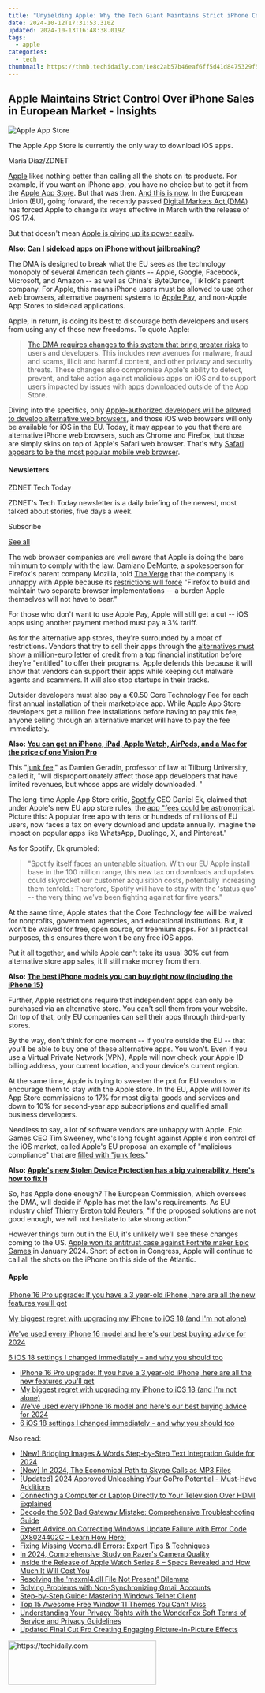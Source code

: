 ```yaml
---
title: "Unyielding Apple: Why the Tech Giant Maintains Strict iPhone Controls Across European Markets - Insights"
date: 2024-10-12T17:31:53.310Z
updated: 2024-10-13T16:48:38.019Z
tags:
  - apple
categories:
  - tech
thumbnail: https://thmb.techidaily.com/1e8c2ab57b46eaf6ff5d41d8475329f5a8c0f038b7f2487e0870591a0ece1b67.jpg
---
```


## Apple Maintains Strict Control Over iPhone Sales in European Market - Insights

![Apple App Store](https://www.zdnet.com/a/img/resize/0f5ddb94fc2312db2dd0e17e29580f4dfd3393a5/2024/01/25/8b4ab434-658d-46b1-8851-700a78153201/app-store.jpg?auto=webp&width=1280)

The Apple App Store is currently the only way to download iOS apps. 

Maria Diaz/ZDNET

[Apple](https://www.apple.com/) likes nothing better than calling all the shots on its products. For example, if you want an iPhone app, you have no choice but to get it from the [Apple App Store](https://www.apple.com/app-store/). But that was then. [And this is now](https://www.zdnet.com/article/apple-oks-sideloading-apps-in-the-eu-with-these-restrictions/). In the European Union (EU), going forward, the recently passed [Digital Markets Act (DMA)](https://commission.europa.eu/strategy-and-policy/priorities-2019-2024/europe-fit-digital-age/digital-markets-act-ensuring-fair-and-open-digital-markets%5Fen) has forced Apple to change its ways effective in March with the release of iOS 17.4\. 

But that doesn't mean [Apple is giving up its power easily](https://www.zdnet.com/article/sideloading-on-iphone-ok-but-apple-still-plans-to-charge-fees-and-review-apps/). 

**Also: [Can I sideload apps on iPhone without jailbreaking?](https://www.zdnet.com/article/can-i-sideload-apps-on-iphone-without-jailbreaking/)**

The DMA is designed to break what the EU sees as the technology monopoly of several American tech giants -- Apple, Google, Facebook, Microsoft, and Amazon -- as well as China's ByteDance, TikTok's parent company. For Apple, this means iPhone users must be allowed to use other web browsers, alternative payment systems to [Apple Pay](https://www.apple.com/apple-pay/), and non-Apple App Stores to sideload applications. 

Apple, in return, is doing its best to discourage both developers and users from using any of these new freedoms. To quote Apple: 

> [The DMA requires changes to this system that bring greater risks](https://developer.apple.com/support/dma-and-apps-in-the-eu/) to users and developers. This includes new avenues for malware, fraud and scams, illicit and harmful content, and other privacy and security threats. These changes also compromise Apple's ability to detect, prevent, and take action against malicious apps on iOS and to support users impacted by issues with apps downloaded outside of the App Store. 

Diving into the specifics, only [Apple-authorized developers will be allowed to develop alternative web browsers](https://developer.apple.com/support/alternative-browser-engines/), and those iOS web browsers will only be available for iOS in the EU. Today, it may appear to you that there are alternative iPhone web browsers, such as Chrome and Firefox, but those are simply skins on top of Apple's Safari web browser. That's why [Safari appears to be the most popular mobile web browser](https://www.zdnet.com/home-and-office/networking/whats-the-most-popular-web-browser-in-2022/). 

#### Newsletters

ZDNET Tech Today

ZDNET's Tech Today newsletter is a daily briefing of the newest, most talked about stories, five days a week.

 Subscribe

[See all](https://www.zdnet.com/newsletters/)

The web browser companies are well aware that Apple is doing the bare minimum to comply with the law. Damiano DeMonte, a spokesperson for Firefox's parent company Mozilla, told [The Verge](https://www.theverge.com/) that the company is unhappy with Apple because its [restrictions will force](https://www.theverge.com/2024/1/26/24052067/mozilla-apple-ios-browser-rules-firefox) "Firefox to build and maintain two separate browser implementations -- a burden Apple themselves will not have to bear." 

For those who don't want to use Apple Pay, Apple will still get a cut -- iOS apps using another payment method must pay a 3% tariff. 

As for the alternative app stores, they're surrounded by a moat of restrictions. Vendors that try to sell their apps through the [alternatives must show a million-euro letter of credit](https://developer.apple.com/support/alternative-app-marketplace-in-the-eu/) from a top financial institution before they're "entitled" to offer their programs. Apple defends this because it will show that vendors can support their apps while keeping out malware agents and scammers. It will also stop startups in their tracks. 

Outsider developers must also pay a €0.50 Core Technology Fee for each first annual installation of their marketplace app. While Apple App Store developers get a million free installations before having to pay this fee, anyone selling through an alternative market will have to pay the fee immediately. 

**Also: [You can get an iPhone, iPad, Apple Watch, AirPods, and a Mac for the price of one Vision Pro](https://www.zdnet.com/article/you-can-get-an-iphone-ipad-apple-watch-airpods-and-a-mac-for-the-price-of-one-vision-pro/)**

This "[junk fee,](https://theplatformlaw.blog/2024/01/26/when-apple-takes-the-european-commission-for-fools-an-initial-overview-of-apples-new-terms-and-conditions-for-ios-app-distribution-in-the-eu/)" as Damien Geradin, professor of law at Tilburg University, called it, "will disproportionately affect those app developers that have limited revenues, but whose apps are widely downloaded. " 

The long-time Apple App Store critic, [Spotify](https://open.spotify.com/) CEO Daniel Ek, claimed that under Apple's new EU app store rules, the [app "fees could be astronomical](https://twitter.com/eldsjal/status/1750988509798596693). Picture this: A popular free app with tens or hundreds of millions of EU users, now faces a tax on every download and update annually. Imagine the impact on popular apps like WhatsApp, Duolingo, X, and Pinterest." 

As for Spotify, Ek grumbled:

> "Spotify itself faces an untenable situation. With our EU Apple install base in the 100 million range, this new tax on downloads and updates could skyrocket our customer acquisition costs, potentially increasing them tenfold.: Therefore, Spotify will have to stay with the 'status quo' -- the very thing we've been fighting against for five years." 

At the same time, Apple states that the Core Technology fee will be waived for nonprofits, government agencies, and educational institutions. But, it won't be waived for free, open source, or freemium apps. For all practical purposes, this ensures there won't be any free iOS apps. 

Put it all together, and while Apple can't take its usual 30% cut from alternative store app sales, it'll still make money from them. 

**Also: [The best iPhone models you can buy right now (including the iPhone 15)](https://www.zdnet.com/article/best-iphone/)**

Further, Apple restrictions require that independent apps can only be purchased via an alternative store. You can't sell them from your website. On top of that, only EU companies can sell their apps through third-party stores. 

By the way, don't think for one moment -- if you're outside the EU -- that you'll be able to buy one of these alternative apps. You won't. Even if you use a Virtual Private Network (VPN), Apple will now check your Apple ID billing address, your current location, and your device's current region. 

At the same time, Apple is trying to sweeten the pot for EU vendors to encourage them to stay with the Apple store. In the EU, Apple will lower its App Store commissions to 17% for most digital goods and services and down to 10% for second-year app subscriptions and qualified small business developers. 

Needless to say, a lot of software vendors are unhappy with Apple. Epic Games CEO Tim Sweeney, who's long fought against Apple's iron control of the iOS market, called Apple's EU proposal an example of "malicious compliance" that are [filled with "junk fees](https://twitter.com/TimSweeneyEpic/status/1750589570880516402?s=20)." 

**Also: [Apple's new Stolen Device Protection has a big vulnerability. Here's how to fix it](https://www.zdnet.com/article/apples-newly-released-stolen-device-protection-has-a-big-vulnerability-heres-how-you-can-fix-it/)**

So, has Apple done enough? The European Commission, which oversees the DMA, will decide if Apple has met the law's requirements. As EU industry chief [Thierry Breton told Reuters](https://www.reuters.com/technology/apple-faces-strong-action-if-app-store-changes-fall-short-eus-breton-says-2024-01-26/), "If the proposed solutions are not good enough, we will not hesitate to take strong action." 

However things turn out in the EU, it's unlikely we'll see these changes coming to the US. [Apple won its antitrust case against Fortnite maker Epic Games](https://www.theverge.com/24003500/epic-v-google-loss-apple-win-fortnite-trial-monopoly) in January 2024\. Short of action in Congress, Apple will continue to call all the shots on the iPhone on this side of the Atlantic.

#### Apple

[iPhone 16 Pro upgrade: If you have a 3 year-old iPhone, here are all the new features you'll get](https://www.zdnet.com/article/iphone-16-pro-and-pro-max-hands-on/ "iPhone 16 Pro upgrade: If you have a 3 year-old iPhone, here are all the new features you'll get")

[My biggest regret with upgrading my iPhone to iOS 18 (and I'm not alone)](https://www.zdnet.com/article/my-biggest-regret-with-upgrading-my-iphone-to-ios-18-and-im-not-alone/ "My biggest regret with upgrading my iPhone to iOS 18 (and I'm not alone)")

[We've used every iPhone 16 model and here's our best buying advice for 2024](https://www.zdnet.com/article/iphone-16-pro-max-buying-advice-2024/ "We've used every iPhone 16 model and here's our best buying advice for 2024")

[6 iOS 18 settings I changed immediately - and why you should too](https://www.zdnet.com/article/6-ios-18-settings-i-changed-immediately-and-why-you-should-too/ "6 iOS 18 settings I changed immediately - and why you should too")

* [iPhone 16 Pro upgrade: If you have a 3 year-old iPhone, here are all the new features you'll get](https://www.zdnet.com/article/iphone-16-pro-and-pro-max-hands-on/ "iPhone 16 Pro upgrade: If you have a 3 year-old iPhone, here are all the new features you'll get")
* [My biggest regret with upgrading my iPhone to iOS 18 (and I'm not alone)](https://www.zdnet.com/article/my-biggest-regret-with-upgrading-my-iphone-to-ios-18-and-im-not-alone/ "My biggest regret with upgrading my iPhone to iOS 18 (and I'm not alone)")
* [We've used every iPhone 16 model and here's our best buying advice for 2024](https://www.zdnet.com/article/iphone-16-pro-max-buying-advice-2024/ "We've used every iPhone 16 model and here's our best buying advice for 2024")
* [6 iOS 18 settings I changed immediately - and why you should too](https://www.zdnet.com/article/6-ios-18-settings-i-changed-immediately-and-why-you-should-too/ "6 iOS 18 settings I changed immediately - and why you should too")

<ins class="adsbygoogle"
     style="display:block"
     data-ad-format="autorelaxed"
     data-ad-client="ca-pub-7571918770474297"
     data-ad-slot="1223367746"></ins>

<ins class="adsbygoogle"
     style="display:block"
     data-ad-client="ca-pub-7571918770474297"
     data-ad-slot="8358498916"
     data-ad-format="auto"
     data-full-width-responsive="true"></ins>

<span class="atpl-alsoreadstyle">Also read:</span>
<div><ul>
<li><a href="https://fox-access.techidaily.com/new-bridging-images-and-words-step-by-step-text-integration-guide-for-2024/"><u>[New] Bridging Images & Words Step-by-Step Text Integration Guide for 2024</u></a></li>
<li><a href="https://video-screen-grab.techidaily.com/new-in-2024-the-economical-path-to-skype-calls-as-mp3-files/"><u>[New] In 2024, The Economical Path to Skype Calls as MP3 Files</u></a></li>
<li><a href="https://fox-glue.techidaily.com/updated-2024-approved-unleashing-your-gopro-potential-must-have-additions/"><u>[Updated] 2024 Approved Unleashing Your GoPro Potential - Must-Have Additions</u></a></li>
<li><a href="https://tech-recovery.techidaily.com/connecting-a-computer-or-laptop-directly-to-your-television-over-hdmi-explained/"><u>Connecting a Computer or Laptop Directly to Your Television Over HDMI Explained</u></a></li>
<li><a href="https://tech-recovery.techidaily.com/decode-the-502-bad-gateway-mistake-comprehensive-troubleshooting-guide/"><u>Decode the 502 Bad Gateway Mistake: Comprehensive Troubleshooting Guide</u></a></li>
<li><a href="https://win-howtos.techidaily.com/1723202021194-expert-advice-on-correcting-windows-update-failure-with-error-code-0x8024402c-learn-how-here/"><u>Expert Advice on Correcting Windows Update Failure with Error Code 0X8024402C - Learn How Here!</u></a></li>
<li><a href="https://tech-recovery.techidaily.com/fixing-missing-vcompdll-errors-expert-tips-and-techniques/"><u>Fixing Missing Vcomp.dll Errors: Expert Tips & Techniques</u></a></li>
<li><a href="https://screen-sharing-recording.techidaily.com/in-2024-comprehensive-study-on-razers-camera-quality/"><u>In 2024, Comprehensive Study on Razer's Camera Quality</u></a></li>
<li><a href="https://tech-recovery.techidaily.com/inside-the-release-of-apple-watch-series-8-specs-revealed-and-how-much-it-will-cost-you/"><u>Inside the Release of Apple Watch Series 8 – Specs Revealed and How Much It Will Cost You</u></a></li>
<li><a href="https://tech-recovery.techidaily.com/resolving-the-msxml4dll-file-not-present-dilemma/"><u>Resolving the 'msxml4.dll File Not Present' Dilemma</u></a></li>
<li><a href="https://tech-recovery.techidaily.com/solving-problems-with-non-synchronizing-gmail-accounts/"><u>Solving Problems with Non-Synchronizing Gmail Accounts</u></a></li>
<li><a href="https://tech-recovery.techidaily.com/step-by-step-guide-mastering-windows-telnet-client/"><u>Step-by-Step Guide: Mastering Windows Telnet Client</u></a></li>
<li><a href="https://technical-tips.techidaily.com/top-15-awesome-free-window-11-themes-you-cant-miss/"><u>Top 15 Awesome Free Window 11 Themes You Can't Miss</u></a></li>
<li><a href="https://some-knowledge.techidaily.com/understanding-your-privacy-rights-with-the-wonderfox-soft-terms-of-service-and-privacy-guidelines/"><u>Understanding Your Privacy Rights with the WonderFox Soft Terms of Service and Privacy Guidelines</u></a></li>
<li><a href="https://ai-vdieo-software.techidaily.com/updated-final-cut-pro-creating-engaging-picture-in-picture-effects/"><u>Updated Final Cut Pro Creating Engaging Picture-in-Picture Effects</u></a></li>
</ul></div>

<!-- affiliate ads begin -->
<a href="https://aligracehair.sjv.io/c/5597632/1934183/19272" target="_top" id="1934183">
  <img src="//a.impactradius-go.com/display-ad/19272-1934183" border="0" alt="https://techidaily.com" width="300" height="90"/>
</a>
<img height="0" width="0" src="https://aligracehair.sjv.io/i/5597632/1934183/19272" style="position:absolute;visibility:hidden;" border="0" />
<!-- affiliate ads end -->

